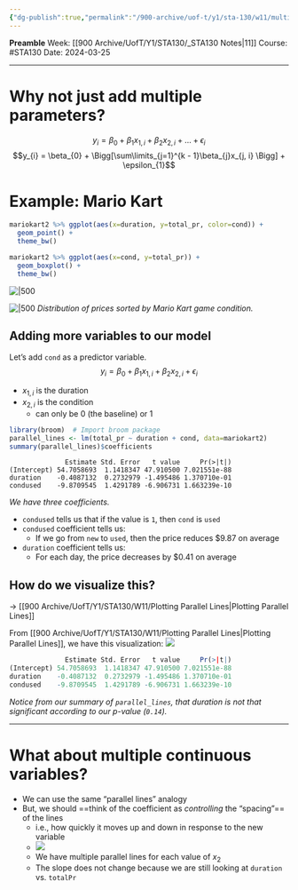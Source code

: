 ```yaml
---
{"dg-publish":true,"permalink":"/900-archive/uof-t/y1/sta-130/w11/multiple-linear-regression/","created":"2024-03-25T10:57:17.209-07:00","updated":"2024-03-28T18:01:42.357-07:00"}
---
```


**Preamble**
Week: [[900 Archive/UofT/Y1/STA130/_STA130 Notes\|11]]
Course: #STA130
Date: 2024-03-25

---
# Why not just add multiple parameters?

$$y_{i} = \beta_{0} + \beta_{1}x_{1, i} + \beta_{2}x_{2, i} + \dots + \epsilon_{i}$$
$$y_{i} = \beta_{0} + \Bigg[\sum\limits_{j=1}^{k - 1}\beta_{j}x_{j, i} \Bigg] + \epsilon_{1}$$
# Example: Mario Kart 


```r
mariokart2 %>% ggplot(aes(x=duration, y=total_pr, color=cond)) +
  geom_point() +
  theme_bw()

mariokart2 %>% ggplot(aes(x=cond, y=total_pr)) +
  geom_boxplot() +
  theme_bw()
```

![|500](https://i.imgur.com/k6pq37T.png)

![|500](https://i.imgur.com/vRrCG7S.png)
*Distribution of prices sorted by Mario Kart game condition.*

## Adding more variables to our model

Let’s add `cond` as a predictor variable.
$$y_{i} = \beta_{0} + \beta_{1}x_{1, i} + \beta_{2}x_{2, i} + \epsilon_{i}$$
- $x_{1,i}$ is the duration
- $x_{2,i}$ is the condition
    - can only be 0 (the baseline) or 1

```r
library(broom)  # Import broom package
parallel_lines <- lm(total_pr ~ duration + cond, data=mariokart2)
summary(parallel_lines)$coefficients
```
```
              Estimate Std. Error   t value     Pr(>|t|)
(Intercept) 54.7058693  1.1418347 47.910500 7.021551e-88
duration    -0.4087132  0.2732979 -1.495486 1.370710e-01
condused    -9.8709545  1.4291789 -6.906731 1.663239e-10
```
*We have three coefficients.*

- `condused` tells us that if the value is `1`, then `cond` is `used`
- `condused` coefficient tells us:
    - If we go from `new` to `used`, then the price reduces \$9.87 on average
- `duration` coefficient tells us:
    - For each day, the price decreases by \$0.41 on average
## How do we visualize this?

→ [[900 Archive/UofT/Y1/STA130/W11/Plotting Parallel Lines\|Plotting Parallel Lines]]

From [[900 Archive/UofT/Y1/STA130/W11/Plotting Parallel Lines\|Plotting Parallel Lines]], we have this visualization:
![](https://i.imgur.com/Nogfq2R.png)

```r
              Estimate Std. Error   t value     Pr(>|t|)
(Intercept) 54.7058693  1.1418347 47.910500 7.021551e-88
duration    -0.4087132  0.2732979 -1.495486 1.370710e-01
condused    -9.8709545  1.4291789 -6.906731 1.663239e-10
```
*Notice from our summary of `parallel_lines`, that duration is not that significant according to our p-value (`0.14`).*

---
# What about multiple continuous variables?

- We can use the same “parallel lines” analogy
- But, we should ==think of the coefficient as *controlling* the “spacing”== of the lines
    - i.e., how quickly it moves up and down in response to the new variable
    - ![](https://i.imgur.com/TJOOiqi.png)
    - We have multiple parallel lines for each value of $x_{2}$
    - The slope does not change because we are still looking at `duration` vs. `totalPr`

